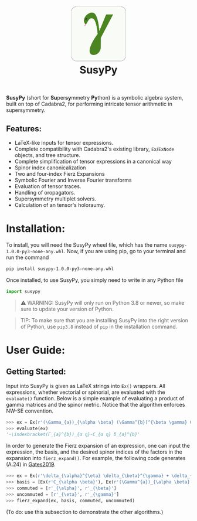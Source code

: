 <h1 align="center">
<img src="/branding/logo/logo.png" width="150"> 
<br> SusyPy
</h1><br>

**SusyPy** (short for **Su**per**sy**mmetry **Py**thon) is a symbolic algebra system, built on top of Cadabra2, for performing intricate tensor arithmetic in supersymmetry.

## **Features:**
* LaTeX-like inputs for tensor expressions.
* Complete compatibility with Cadabra2's existing library, `Ex`/`ExNode` objects, and tree structure.
* Complete simplification of tensor expressions in a canonical way
* Spinor index canonicalization
* Two and four-index Fierz Expansions
* Symbolic Fourier and Inverse Fourier transforms
* Evaluation of tensor traces.
* Handling of oropagators.
* Supersymmetry multiplet solvers.
* Calculation of an tensor's holoraumy.


# Installation:

To install, you will need the SusyPy wheel file, which has the name `susypy-1.0.0-py3-none-any.whl`. Now, if you are using pip, go to your terminal and run the command

```bash
pip install susypy-1.0.0-py3-none-any.whl
```

Once installed, to use SusyPy, you simply need to write in any Python file

```python
import susypy
```

> :warning: WARNING: SusyPy will only run on Python 3.8 or newer, so make sure to update your version of Python.

> TIP: To make sure that you are installing SusyPy into the right version of Python, use `pip3.8` instead of `pip` in the installation command.

# User Guide:
## **Getting Started:**

Input into SusyPy is given as LaTeX strings into `Ex()` wrappers. All expressions, whether vectorial or spinorial, are evaluated with the `evaluate()` function. Below is a simple example of evaluating a product of gamma matrices and the spinor metric. Notice that the algorithm enforces NW-SE convention.

```python
>>> ex = Ex(r'(\Gamma_{a})_{\alpha \beta} (\Gamma^{b})^{\beta \gamma} C_{\gamma \eta}')
>>> evaluate(ex)
'-\indexbracket(Γ_{a}^{b})_{α η}-C_{α η} δ_{a}^{b}'
```

In order to generate the Fierz expansion of an expression, one can input the expression, the basis, and the desired spinor indices of the factors in the expansion into `fierz_expand()`. For example, the following code generates (A.24) in [Gates2019](https://doi.org/10.1007/JHEP07(2019)063).

```python
>>> ex = Ex(r'\delta_{\alpha}^{\eta} \delta_{\beta}^{\gamma} + \delta_{\beta}^{\eta} \delta_{\alpha}^{\gamma}')
>>> basis = [Ex(r'C_{\alpha \beta}'), Ex(r'(\Gamma^{a})_{\alpha \beta}'), Ex(r'(\Gamma^{a b})_{\alpha \beta}'), Ex(r'(\Gamma^{a b c})_{\alpha \beta}'), Ex(r'(\Gamma^{a b c d})_{\alpha \beta}'), Ex(r'(\Gamma^{a b c d e})_{\alpha \beta}')]
>>> commuted = [r'_{\alpha}', r'_{\beta}']
>>> uncommuted = [r'_{\eta}', r'_{\gamma}']
>>> fierz_expand(ex, basis, commuted, uncommuted)
```

(To do: use this subsection to demonstrate the other algorithms.)
